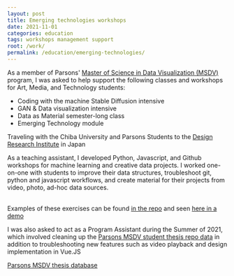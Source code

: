 ```yaml
---
layout: post
title: Emerging technologies workshops
date: 2021-11-01
categories: education
tags: workshops management support
root: /work/
permalink: /education/emerging-technologies/
---
```


As a member of Parsons' <a href="https://www.newschool.edu/parsons/ms-data-visualization/" target="_blank">Master of Science in Data Visualization (MSDV)</a> program, I was asked to help support the following classes and workshops for Art, Media, and Technology students:

<ul>
	<li>Coding with the machine Stable Diffusion intensive</li>
	<li>GAN & Data visualization intensive</li>
	<li>Data as Material semester-long class</li>
	<li>Emerging Technology module</li>
</ul>

<div class="img_full">
	<img class="col three" src="{{ site.baseurl }}/img/work/emerging-technology/chiba.jpg" alt="" title="Coding with the machine Stable Diffusion intensive"/>
</div>
<div class="col three caption">
	Traveling with the Chiba University and Parsons Students to the <a href="https://www.chiba-u.ac.jp/e/education/center/design_research_institute.html" target="_blank">Design Research Institute</a> in Japan
</div>

As a teaching assistant, I developed Python, Javascript, and Github workshops for machine learning and creative data projects. I worked one-on-one with students to improve their data structures, troubleshoot git, python and javascript workflows, and create material for their projects from video, photo, ad-hoc data sources.

<div class="img_full">
		<img class="col half" src="{{ site.baseurl }}/img/work/emerging-technology/workshop1.png" alt="" title="Data student exercises"/>
		<img class="col half" src="{{ site.baseurl }}/img/work/emerging-technology/workshop2.png" alt="" title="Data student exercises"/>
</div>
<div class="col three caption">
	Examples of these exercises can be found <a href="https://github.com/datavzch/GANWS21" target="_blank">in the repo</a> and seen <a href="{{ site.baseurl }}/img/work/emerging-technology/workshop.m4v" target="_blank">here in a demo</a>
</div>

I was also asked to act as a Program Assistant during the Summer of 2021, which involved cleaning up the <a href="https://parsons.nyc/" target="_blank">Parsons MSDV student thesis repo data</a> in addition to troubleshooting new features such as video playback and design implementation in Vue.JS

<div class="img_full">
	<img class="col three" src="{{ site.baseurl }}/img/work/emerging-technology/keynote_repo.png" alt="" title="Parsons MSDV thesis database"/>
</div>
<div class="col three caption">
	<a href="https://parsons.nyc/archive/#/" target="_blank">Parsons MSDV thesis database</a>
</div>
